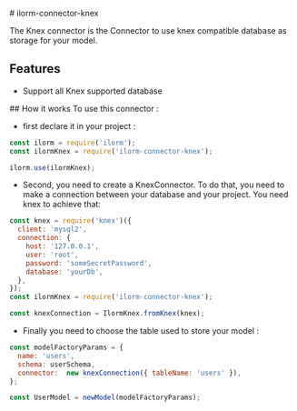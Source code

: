 # ilorm-connector-knex

The Knex connector is the Connector to use knex compatible database as storage for your
model.

## Features
- Support all Knex supported database


## How it works
To use this connector :

- first declare it in your project :
```javascript
const ilorm = require('ilorm');
const ilormKnex = require('ilorm-connector-knex');

ilorm.use(ilormKnex);
```

- Second, you need to create a KnexConnector. To do that, you need to make a connection
between your database and your project. You need knex to achieve that:
```javascript
const knex = require('knex')({
  client: 'mysql2',
  connection: {
    host: '127.0.0.1',
    user: 'root',
    password: 'someSecretPassword',
    database: 'yourDb',
  },
});
const ilormKnex = require('ilorm-connector-knex');

const knexConnection = IlormKnex.fromKnex(knex);

```

- Finally you need to choose the table used to store your model :
```javascript
const modelFactoryParams = {
  name: 'users',
  schema: userSchema,
  connector:  new knexConnection({ tableName: 'users' }),
};

const UserModel = newModel(modelFactoryParams);
```